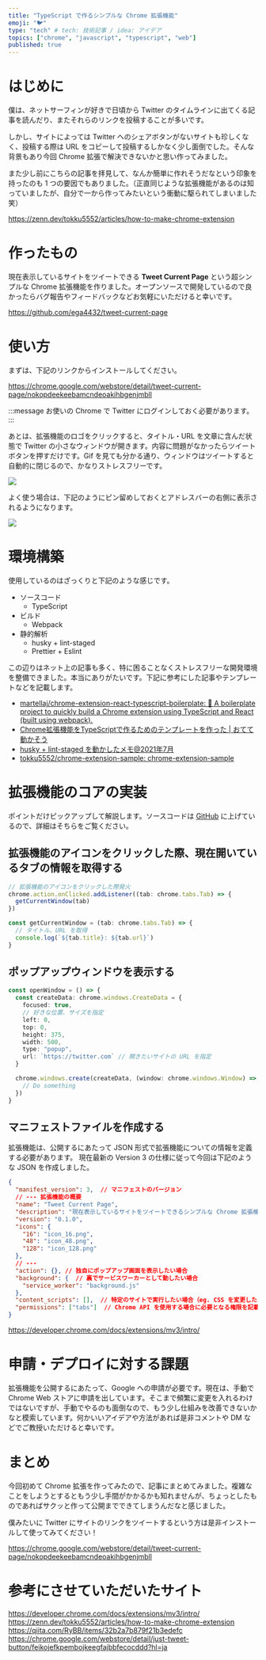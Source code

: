 ```yaml
---
title: "TypeScript で作るシンプルな Chrome 拡張機能"
emoji: "🐦"
type: "tech" # tech: 技術記事 / idea: アイデア
topics: ["chrome", "javascript", "typescript", "web"]
published: true
---
```

# はじめに

僕は、ネットサーフィンが好きで日頃から Twitter のタイムラインに出てくる記事を読んだり、またそれらのリンクを投稿することが多いです。

しかし、サイトによっては Twitter へのシェアボタンがないサイトも珍しくなく、投稿する際は URL をコピーして投稿するしかなく少し面倒でした。そんな背景もあり今回 Chrome 拡張で解決できないかと思い作ってみました。

また少し前にこちらの記事を拝見して、なんか簡単に作れそうだなという印象を持ったのも 1 つの要因でもありました。（正直同じような拡張機能があるのは知っていましたが、自分で一から作ってみたいという衝動に駆られてしまいました笑）

https://zenn.dev/tokku5552/articles/how-to-make-chrome-extension

# 作ったもの

現在表示しているサイトをツイートできる **Tweet Current Page** という超シンプルな Chrome 拡張機能を作りました。オープンソースで開発しているので良かったらバグ報告やフィードバックなどお気軽にいただけると幸いです。

https://github.com/ega4432/tweet-current-page

# 使い方

まずは、下記のリンクからインストールしてください。

https://chrome.google.com/webstore/detail/tweet-current-page/nokopdeekeebamcndeoakihbgenjmbll

:::message
お使いの Chrome で Twitter にログインしておく必要があります。
:::

あとは、拡張機能のロゴをクリックすると、タイトル・URL を文章に含んだ状態で Twitter の小さなウィンドウが開きます。内容に問題がなかったらツイートボタンを押すだけです。Gif を見ても分かる通り、ウィンドウはツイートすると自動的に閉じるので、かなりストレスフリーです。

![](https://user-images.githubusercontent.com/38056766/144696879-6f4b5c68-4f00-42bb-8b9d-7437bffb8284.gif)

よく使う場合は、下記のようにピン留めしておくとアドレスバーの右側に表示されるようになります。

![](https://storage.googleapis.com/zenn-user-upload/ba81c5e18609-20211219.png)

# 環境構築

使用しているのはざっくりと下記のような感じです。

- ソースコード
  - TypeScript
- ビルド
  - Webpack
- 静的解析
  - husky + lint-staged
  - Prettier + Eslint

この辺りはネット上の記事も多く、特に困ることなくストレスフリーな開発環境を整備できました。本当にありがたいです。下記に参考にした記事やテンプレートなどを記載します。

- [martellaj/chrome\-extension\-react\-typescript\-boilerplate: 🔨 A boilerplate project to quickly build a Chrome extension using TypeScript and React \(built using webpack\)\.](https://github.com/martellaj/chrome-extension-react-typescript-boilerplate)
- [Chrome拡張機能をTypeScriptで作るためのテンプレートを作った \| おてて動かそう](https://takumi-oda.com/blog/2021/06/09/i-made-a-template-for-making-a-chrome-extension-with-typescript/)
- [husky \+ lint\-staged を動かしたメモ@2021年7月](https://zenn.dev/dashboard/deploys#deployments-history)
- [tokku5552/chrome\-extension\-sample: chrome\-extension\-sample](https://github.com/tokku5552/chrome-extension-sample)

# 拡張機能のコアの実装

ポイントだけピックアップして解説します。ソースコードは [GitHub](https://github.com/ega4432/tweet-current-page/blob/main/src/background.ts) に上げているので、詳細はそちらをご覧ください。

## 拡張機能のアイコンをクリックした際、現在開いているタブの情報を取得する

```ts
// 拡張機能のアイコンをクリックした際発火
chrome.action.onClicked.addListener((tab: chrome.tabs.Tab) => {
  getCurrentWindow(tab)
})

const getCurrentWindow = (tab: chrome.tabs.Tab) => {
  // タイトル、URL を取得
  console.log(`${tab.title}: ${tab.url}`)
}
```

## ポップアップウィンドウを表示する

```ts
const openWindow = () => {
  const createData: chrome.windows.CreateData = {
    focused: true,
    // 好きな位置、サイズを指定
    left: 0,
    top: 0,
    height: 375,
    width: 500,
    type: "popup",
    url: `https://twitter.com` // 開きたいサイトの URL を指定
  }

  chrome.windows.create(createData, (window: chrome.windows.Window) => {
    // Do something
  })
}
```

## マニフェストファイルを作成する

拡張機能は、公開するにあたって JSON 形式で拡張機能についての情報を定義する必要があります。
現在最新の Version 3 の仕様に従って今回は下記のような JSON を作成しました。

```json
{
  "manifest_version": 3,  // マニフェストのバージョン
  // --- 拡張機能の概要
  "name": "Tweet Current Page",
  "description": "現在表示しているサイトをツイートできるシンプルな Chrome 拡張機能。",
  "version": "0.1.0",
  "icons": {
    "16": "icon_16.png",
    "48": "icon_48.png",
    "128": "icon_128.png"
  },
  // ---
  "action": {}, // 独自にポップアップ画面を表示したい場合
  "background": {  // 裏でサービスワーカーとして動したい場合
    "service_worker": "background.js"
  },
  "content_scripts": [],  // 特定のサイトで実行したい場合（eg. CSS を変更したり、DOM 操作したり…）
  "permissions": ["tabs"]  // Chrome API を使用する場合に必要となる権限を記載
}
```
https://developer.chrome.com/docs/extensions/mv3/intro/

# 申請・デプロイに対する課題

拡張機能を公開するにあたって、Google への申請が必要です。現在は、手動で Chrome Web ストアに申請を出しています。そこまで頻繁に変更を入れるわけではないですが、手動でやるのも面倒なので、もう少し仕組みを改善できないかなと模索しています。何かいいアイデアや方法があれば是非コメントや DM などでご教授いただけると幸いです。

# まとめ

今回初めて Chrome 拡張を作ってみたので、記事にまとめてみました。複雑なことをしようとするともう少し手間がかかるかも知れませんが、ちょっとしたものであればサクッと作って公開までできてしまうんだなと感じました。

僕みたいに Twitter にサイトのリンクをツイートするという方は是非インストールして使ってみてください！

https://chrome.google.com/webstore/detail/tweet-current-page/nokopdeekeebamcndeoakihbgenjmbll

# 参考にさせていただいたサイト

https://developer.chrome.com/docs/extensions/mv3/intro/
https://zenn.dev/tokku5552/articles/how-to-make-chrome-extension
https://qiita.com/RyBB/items/32b2a7b879f21b3edefc
https://chrome.google.com/webstore/detail/just-tweet-button/feikojefkpembojkeegfajbbfecocddd?hl=ja
